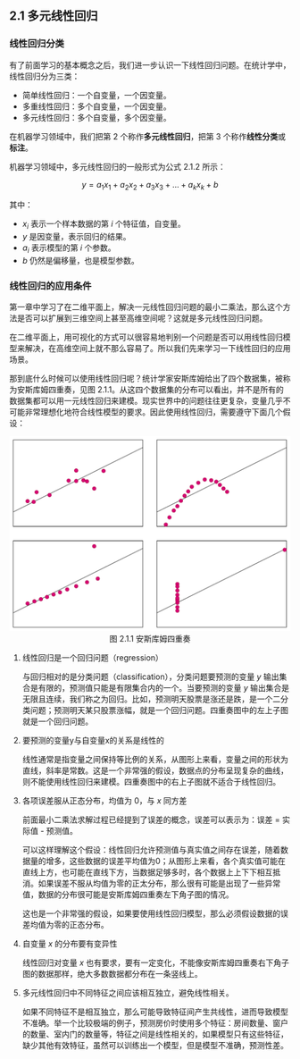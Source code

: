 ## 2.1 多元线性回归

### 线性回归分类

有了前面学习的基本概念之后，我们进一步认识一下线性回归问题。在统计学中，线性回归分为三类：

- 简单线性回归：一个自变量，一个因变量。
- 多重线性回归：多个自变量，一个因变量。
- 多元线性回归：多个自变量，多个因变量。

在机器学习领域中，我们把第 2 个称作**多元线性回归**，把第 3 个称作**线性分类**或**标注**。

机器学习领域中，多元线性回归的一般形式为公式 2.1.2 所示：

$$
y = a_1x_1 + a_2x_2 +a_3x_3 + \dots + a_kx_k + b \tag{2.1.1}
$$

其中：
- $x_i$ 表示一个样本数据的第 $i$ 个特征值，自变量。
- $y$ 是因变量，表示回归的结果。
- $a_i$ 表示模型的第 $i$ 个参数。
- $b$ 仍然是偏移量，也是模型参数。

### 线性回归的应用条件

第一章中学习了在二维平面上，解决一元线性回归问题的最小二乘法，那么这个方法是否可以扩展到三维空间上甚至高维空间呢？这就是多元线性回归问题。

在二维平面上，用可视化的方式可以很容易地判别一个问题是否可以用线性回归模型来解决，在高维空间上就不那么容易了。所以我们先来学习一下线性回归的应用场景。

那到底什么时候可以使用线性回归呢？统计学家安斯库姆给出了四个数据集，被称为安斯库姆四重奏，见图 2.1.1。从这四个数据集的分布可以看出，并不是所有的数据集都可以用一元线性回归来建模。现实世界中的问题往往更复杂，变量几乎不可能非常理想化地符合线性模型的要求。因此使用线性回归，需要遵守下面几个假设：

<img src="./images/2-1-1.png" />
<center>图 2.1.1 安斯库姆四重奏</center>


1. 线性回归是一个回归问题（regression）
   
    与回归相对的是分类问题（classification），分类问题要预测的变量 $y$ 输出集合是有限的，预测值只能是有限集合内的一个。当要预测的变量 $y$ 输出集合是无限且连续，我们称之为回归。比如，预测明天股票是涨还是跌，是一个二分类问题；预测明天某只股票涨幅，就是一个回归问题。四重奏图中的左上子图就是一个回归问题。

2. 要预测的变量y与自变量x的关系是线性的

    线性通常是指变量之间保持等比例的关系，从图形上来看，变量之间的形状为直线，斜率是常数。这是一个非常强的假设，数据点的分布呈现复杂的曲线，则不能使用线性回归来建模。四重奏图中的右上子图就不适合于线性回归。

3. 各项误差服从正态分布，均值为 0，与 $x$ 同方差

    前面最小二乘法求解过程已经提到了误差的概念，误差可以表示为：误差 = 实际值 - 预测值。

    可以这样理解这个假设：线性回归允许预测值与真实值之间存在误差，随着数据量的增多，这些数据的误差平均值为0；从图形上来看，各个真实值可能在直线上方，也可能在直线下方，当数据足够多时，各个数据上上下下相互抵消。如果误差不服从均值为零的正太分布，那么很有可能是出现了一些异常值，数据的分布很可能是安斯库姆四重奏左下角子图的情况。

    这也是一个非常强的假设，如果要使用线性回归模型，那么必须假设数据的误差均值为零的正态分布。

4. 自变量 $x$ 的分布要有变异性

    线性回归对变量 $x$ 也有要求，要有一定变化，不能像安斯库姆四重奏右下角子图的数据那样，绝大多数数据都分布在一条竖线上。

5. 多元线性回归中不同特征之间应该相互独立，避免线性相关。

    如果不同特征不是相互独立，那么可能导致特征间产生共线性，进而导致模型不准确。举一个比较极端的例子，预测房价时使用多个特征：房间数量、窗户的数量、室内门的数量等，特征之间是线性相关的，如果模型只有这些特征，缺少其他有效特征，虽然可以训练出一个模型，但是模型不准确，预测性差。
